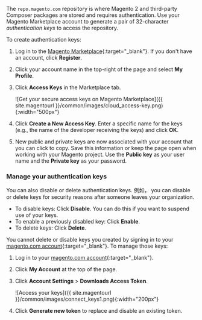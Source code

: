 <div markdown="1">

The `repo.magento.com` repository is where Magento 2 and third-party Composer packages are stored and requires authentication. Use your Magento Marketplace account to generate a pair of 32-character *authentication keys* to access the repository.

To create authentication keys:

1.  Log in to the [Magento Marketplace](https://marketplace.magento.com){:target="&#95;blank"}. If you don't have an account, click **Register**.
2.  Click your account name in the top-right of the page and select **My Profile**.

3.  Click **Access Keys** in the Marketplace tab.

	![Get your secure access keys on Magento Marketplace]({{ site.magentourl }}/common/images/cloud_access-key.png){:width="500px"}
4.  Click **Create a New Access Key**. Enter a specific name for the keys (e.g., the name of the developer receiving the keys) and click **OK**.

5.  New public and private keys are now associated with your account that you can click to copy. Save this information or keep the page open when working with your Magento project. Use the **Public key** as your user name and the **Private key** as your password.

### Manage your authentication keys
You can also disable or delete authentication keys. 例如， you can disable or delete keys for security reasons after someone leaves your organization.

*	To disable keys: Click **Disable**. You can do this if you want to suspend use of your keys.
*	To enable a previously disabled key: Click **Enable**.
*	To delete keys: Click **Delete**.

You cannot delete or disable keys you created by signing in to your [magento.com account](https://www.magentocommerce.com/products/customer/account/login){:target="&#95;blank"}. To manage those keys:

1.	Log in to your [magento.com account](https://www.magentocommerce.com/products/customer/account/login){:target="&#95;blank"}.
2.	Click **My Account** at the top of the page.
3.	Click **Account Settings** > **Downloads Access Token**.

	![Access your keys]({{ site.magentourl }}/common/images/connect_keys1.png){:width="200px"}
4.	Click **Generate new token** to replace and disable an existing token.
